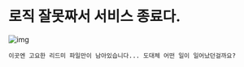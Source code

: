 # 로직 잘못짜서 서비스 종료다.
![img](https://i.namu.wiki/i/DoOs57oo0k4wC9B_TqNXr-6GiUYUyoNwJM0QP3VrUKilCu74psQ78gkjaojlZxb2ke4byE41XQ5Pi3z_gsW3Q1sKj_a0xlfdAF3d9jB-uZFMiPUIoOJq5OA6nPrt3i7PkLvbhrY4Bu02PyX0FrnG0g.webp)

`이곳엔 고요한 리드미 파일만이 남아있습니다... 도대체 어떤 일이 일어났던걸까요?`
